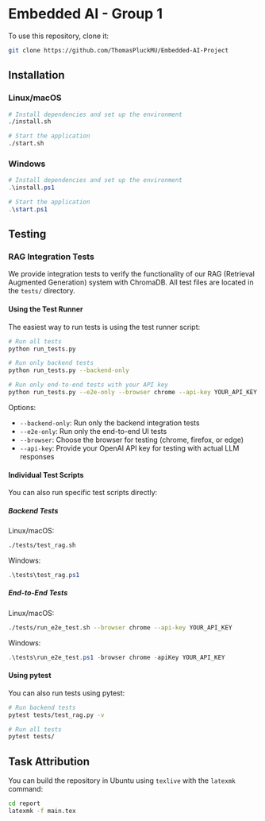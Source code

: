 # Embedded AI - Group 1

To use this repository, clone it:

```bash
git clone https://github.com/ThomasPluckMU/Embedded-AI-Project
```

## Installation

### Linux/macOS
```bash
# Install dependencies and set up the environment
./install.sh

# Start the application
./start.sh
```

### Windows
```powershell
# Install dependencies and set up the environment
.\install.ps1

# Start the application
.\start.ps1
```

## Testing

### RAG Integration Tests
We provide integration tests to verify the functionality of our RAG (Retrieval Augmented Generation) system with ChromaDB. All test files are located in the `tests/` directory.

#### Using the Test Runner

The easiest way to run tests is using the test runner script:

```bash
# Run all tests
python run_tests.py

# Run only backend tests
python run_tests.py --backend-only

# Run only end-to-end tests with your API key
python run_tests.py --e2e-only --browser chrome --api-key YOUR_API_KEY
```

Options:
- `--backend-only`: Run only the backend integration tests
- `--e2e-only`: Run only the end-to-end UI tests
- `--browser`: Choose the browser for testing (chrome, firefox, or edge)
- `--api-key`: Provide your OpenAI API key for testing with actual LLM responses

#### Individual Test Scripts

You can also run specific test scripts directly:

##### Backend Tests

Linux/macOS:
```bash
./tests/test_rag.sh
```

Windows:
```powershell
.\tests\test_rag.ps1
```

##### End-to-End Tests

Linux/macOS:
```bash
./tests/run_e2e_test.sh --browser chrome --api-key YOUR_API_KEY
```

Windows:
```powershell
.\tests\run_e2e_test.ps1 -browser chrome -apiKey YOUR_API_KEY
```

#### Using pytest

You can also run tests using pytest:

```bash
# Run backend tests
pytest tests/test_rag.py -v

# Run all tests
pytest tests/
```

## Task Attribution

You can build the repository in Ubuntu using `texlive` with the `latexmk` command:

```bash
cd report
latexmk -f main.tex
```